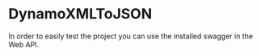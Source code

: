 # DynamoXMLToJSON

In order to easily test the project you can use the installed swagger in the Web API.
